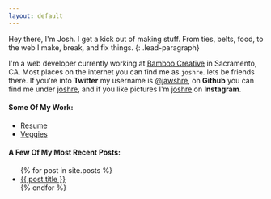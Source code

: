 ```yaml
---
layout: default
---
```


Hey there, I'm Josh. I get a kick out of making stuff. From ties, belts, food, to the web I make, break, and fix things.
{: .lead-paragraph}


I'm a web developer currently working at [Bamboo Creative](http://bamboocreative.com) in Sacramento, CA. Most places on the internet you can find me as `joshre`. lets be friends there. If you're into **Twitter** my username is [@jawshre](http://twitter.com/jawshre), on **Github** you can find me under [joshre](http://github.com/joshre), and if you like pictures I'm [joshre](http://instagram.com/joshre) on **Instagram**.

#### Some Of My Work:

- [Resume](/resume)
- [Veggies](http://veggies.casa)

#### A Few Of My Most Recent Posts:

<ul>
  {% for post in site.posts %}
    <li>
      <a href="{{ post.url }}">{{ post.title }}</a>
    </li>
  {% endfor %}
</ul>